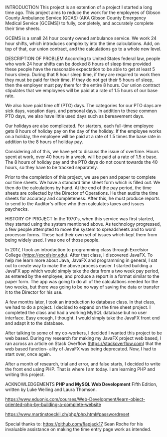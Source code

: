 INTRODUCTION
This project is an extention of a project I started a long time ago.  This project
aims to reduce the work for the employees of Gibson County Ambulance Service (GCAS) (AKA Gibson County
Emergency Medical Service [GCEMS]) to fully, completely, and accurately complete
their time sheets.

GCEMS is a small 24 hour county owned ambulance service.  We work 24 hour shifts, 
which introduces complexity into the time calculations.  Add, on top of that, our
union contract, and the calculations go to a whole new level.

DESCRIPTION OF PROBLEM
According to United States federal law, people who work 24 hour shifts can be docked 8 hours of
sleep time provided these people have the reasonable expectation to be able to get
at least 5 hours sleep.  During that 8 hour sleep time, if they are required to work
then they must be paid for their time.  If they do not get their 5 hours of sleep, 
then the employer must pay them for the entire 8 hours.  Our union contract stipulates
that we employees will be paid at a rate of 1.5 hours of our base rate.

We also have paid time off (PTO) days.  The categories for our PTO days are sick days,
vacation days, and personal days.  In addition to these common PTO days, we also
have little used days such as bereavement days.

Our holidays are also complicated.  For starters, each full-time employee gets
8 hours of holiday pay on the day of the holiday.  If the employee works on a holiday,
the employee will be paid at a rate of 1.5 times the base rate in addition to the 8
hours of holiday pay.

Considering all of this, we have yet to discuss the issue of overtime.  Hours spent
at work, over 40 hours in a week, will be paid at a rate of 1.5 x base.  The 8 hours
of holiday pay and the PTO days do not count towards the 40 hours, so they have to 
be tracked separately.

Prior to the completion of this project, we use pen and paper to complete our time
sheets.  We have a standard time sheet form which is filled out.  We then do the
calculations by hand.  At the end of the pay period, the time sheets are collected
by the Director of Operations.  He then audits the time sheets for accuracy and
completeness.  After this, he must produce reports to send to the Auditor's office
who then calculates taxes and issues paychecks.  

HISTORY OF PROJECT
In the 1970's, when this service was first started, they started using the system
mentioned above.  As technology progressed, a few people attempted to move
the system to spreadsheets and to word processor forms.  These had their own set
of issues which kept them from being widely used.  I was one of those people.

In 2017, I took an introduction to programming class through Excelsior College
(https://excelsior.edu).  After that class, I discovered JavaFX.  To help me
learn more about Java, JavaFX and programming in general, I sat out to create
way to make the above process easier.  I started building a JavaFX app which would
simply take the data from a two week pay period, as entered by the employee, and
produce a report in a format similar to the paper form.  The app was going to do
all of the calculations needed for the two weeks, but there was going to be no way
of saving the data or transfer it to the Director for his use.

A few months later, I took an introduction to database class.  In that class, we
had to do a project.  I decided to expand on the time sheet project.  I completed
the class and had a working MySQL database but no user interface.  Easy enough,
I thought.  I would simply take the JavaFX front end and adapt it to the database.

After talking to some of my co-workers, I decided I wanted this project to be web
based.  During my research for making my JavaFX project web based, I ran across
an article on Stack Overflow (https://stackoverflow.com) that the web based function-
ality of JavaFX was being deprecated.  Now, I had to start over, once again.

After a month of research, trial and error, and false starts, I decided to write
the front end using PHP.  That is where I am today.  I am learning PHP and writing
this project.

ACKNOWLEDGEMENTS
__PHP and MySQL Web Development__ Fifth Edition,
written by Luke Welling and Laura Thomson.

https://www.eduonix.com/courses/Web-Development/learn-object-oriented-php-by-building-a-complete-website

https://www.martinstoeckli.ch/php/php.html#passwordreset

Special thanks to: https://github.com/flapjack17 Sean Roche for his invaluable 
assistance on making the time entry page work as intended.
